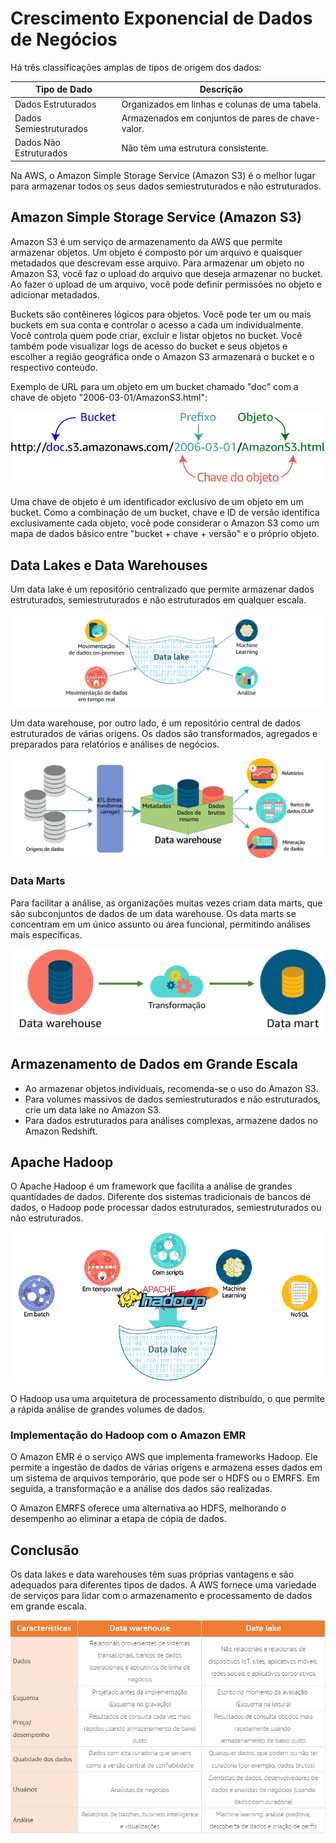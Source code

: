 # Crescimento Exponencial de Dados de Negócios

Há três classificações amplas de tipos de origem dos dados:

| Tipo de Dado       | Descrição                                             |
|---------------------|-------------------------------------------------------|
| Dados Estruturados  | Organizados em linhas e colunas de uma tabela.       |
| Dados Semiestruturados | Armazenados em conjuntos de pares de chave-valor. |
| Dados Não Estruturados | Não têm uma estrutura consistente.               |

Na AWS, o Amazon Simple Storage Service (Amazon S3) é o melhor lugar para armazenar todos os seus dados semiestruturados e não estruturados.

## Amazon Simple Storage Service (Amazon S3)

Amazon S3 é um serviço de armazenamento da AWS que permite armazenar objetos. Um objeto é composto por um arquivo e quaisquer metadados que descrevam esse arquivo. Para armazenar um objeto no Amazon S3, você faz o upload do arquivo que deseja armazenar no bucket. Ao fazer o upload de um arquivo, você pode definir permissões no objeto e adicionar metadados.

Buckets são contêineres lógicos para objetos. Você pode ter um ou mais buckets em sua conta e controlar o acesso a cada um individualmente. Você controla quem pode criar, excluir e listar objetos no bucket. Você também pode visualizar logs de acesso do bucket e seus objetos e escolher a região geográfica onde o Amazon S3 armazenará o bucket e o respectivo conteúdo.

Exemplo de URL para um objeto em um bucket chamado "doc" com a chave de objeto "2006-03-01/AmazonS3.html":

![Alt text](image-1.png)

Uma chave de objeto é um identificador exclusivo de um objeto em um bucket. Como a combinação de um bucket, chave e ID de versão identifica exclusivamente cada objeto, você pode considerar o Amazon S3 como um mapa de dados básico entre "bucket + chave + versão" e o próprio objeto.

## Data Lakes e Data Warehouses

Um data lake é um repositório centralizado que permite armazenar dados estruturados, semiestruturados e não estruturados em qualquer escala.

![Alt text](image-2.png)

Um data warehouse, por outro lado, é um repositório central de dados estruturados de várias origens. Os dados são transformados, agregados e preparados para relatórios e análises de negócios.

![Alt text](image-3.png)

### Data Marts

Para facilitar a análise, as organizações muitas vezes criam data marts, que são subconjuntos de dados de um data warehouse. Os data marts se concentram em um único assunto ou área funcional, permitindo análises mais específicas.

![Alt text](image-5.png)

## Armazenamento de Dados em Grande Escala

- Ao armazenar objetos individuais, recomenda-se o uso do Amazon S3.
- Para volumes massivos de dados semiestruturados e não estruturados, crie um data lake no Amazon S3.
- Para dados estruturados para análises complexas, armazene dados no Amazon Redshift.

## Apache Hadoop

O Apache Hadoop é um framework que facilita a análise de grandes quantidades de dados. Diferente dos sistemas tradicionais de bancos de dados, o Hadoop pode processar dados estruturados, semiestruturados ou não estruturados.

![Alt text](image-10.png)

O Hadoop usa uma arquitetura de processamento distribuído, o que permite a rápida análise de grandes volumes de dados.

### Implementação do Hadoop com o Amazon EMR

O Amazon EMR é o serviço AWS que implementa frameworks Hadoop. Ele permite a ingestão de dados de várias origens e armazena esses dados em um sistema de arquivos temporário, que pode ser o HDFS ou o EMRFS. Em seguida, a transformação e a análise dos dados são realizadas.

O Amazon EMRFS oferece uma alternativa ao HDFS, melhorando o desempenho ao eliminar a etapa de cópia de dados.

## Conclusão

Os data lakes e data warehouses têm suas próprias vantagens e são adequados para diferentes tipos de dados. A AWS fornece uma variedade de serviços para lidar com o armazenamento e processamento de dados em grande escala.

![Alt text](image-7.png)
